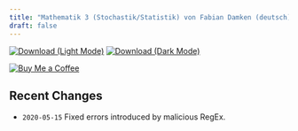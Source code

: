 ```yaml
---
title: "Mathematik 3 (Stochastik/Statistik) von Fabian Damken (deutsch)"
draft: false
---
```


[![Download (Light Mode)](/download.png)](mathe3-stochastik-summary.pdf)
[![Download (Dark Mode)](/download-dark.png)](mathe3-stochastik-summary-dark.pdf)

[![Buy Me a Coffee](/kofi.png)](https://ko-fi.com/fdamken)

## Recent Changes
- `2020-05-15` Fixed errors introduced by malicious RegEx.
